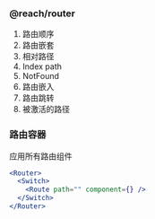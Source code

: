 ### @reach/router
1. 路由顺序
2. 路由嵌套
3. 相对路径
4. Index path
5. NotFound
6. 路由嵌入
7. 路由跳转
8. 被激活的路径

### 路由容器
应用所有路由组件
``` jsx
<Router>
  <Switch>
    <Route path="" component={} />
  </Switch>
</Router>

```
